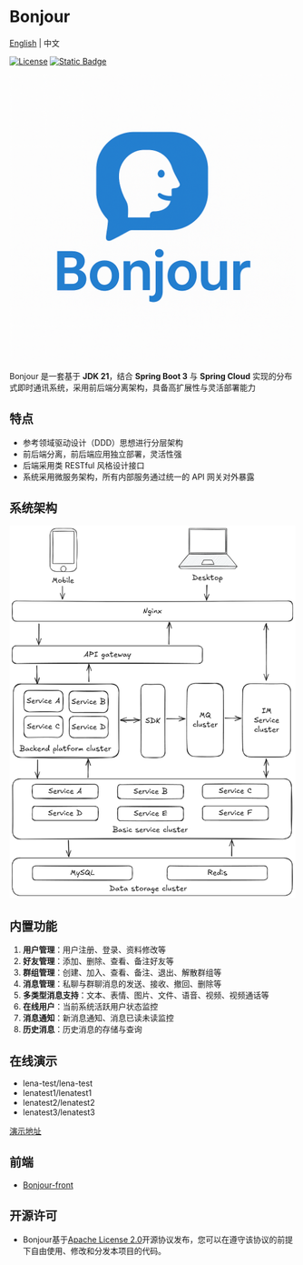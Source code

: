 # Bonjour

[English](README.md "View English version") | 中文

[![License](https://img.shields.io/badge/License-Apache_2.0-blue.svg)](LICENSE)
[![Static Badge](https://img.shields.io/badge/Bonjour-demo-blue.svg)](http://117.72.85.211:8898/ "点击访问在线演示")

![Bonjour](docs/bonjour_logo.png)

Bonjour 是一套基于 **JDK 21**，结合 **Spring Boot 3** 与 **Spring Cloud** 实现的分布式即时通讯系统，采用前后端分离架构，具备高扩展性与灵活部署能力

## 特点

- 参考领域驱动设计（DDD）思想进行分层架构
- 前后端分离，前后端应用独立部署，灵活性强
- 后端采用类 RESTful 风格设计接口
- 系统采用微服务架构，所有内部服务通过统一的 API 网关对外暴露

## 系统架构

![系统架构图](docs/arch.excalidraw.png)

## 内置功能

1. **用户管理**：用户注册、登录、资料修改等
2. **好友管理**：添加、删除、查看、备注好友等
3. **群组管理**：创建、加入、查看、备注、退出、解散群组等
4. **消息管理**：私聊与群聊消息的发送、接收、撤回、删除等
5. **多类型消息支持**：文本、表情、图片、文件、语音、视频、视频通话等
6. **在线用户**：当前系统活跃用户状态监控
7. **消息通知**：新消息通知、消息已读未读监控
8. **历史消息**：历史消息的存储与查询

## 在线演示

- lena-test/lena-test
- lenatest1/lenatest1
- lenatest2/lenatest2
- lenatest3/lenatest3

[演示地址](http://117.72.85.211:8898/ "点击访问在线演示")

## 前端

- [Bonjour-front](https://github.com/JunjianD/Bonjour-front "访问Bonjour前端代码仓库")

## 开源许可

- Bonjour基于[Apache License 2.0](LICENSE "查看许可证")开源协议发布，您可以在遵守该协议的前提下自由使用、修改和分发本项目的代码。
